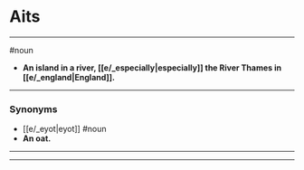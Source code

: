 # Aits
---
#noun
- **An island in a river, [[e/_especially|especially]] the River Thames in [[e/_england|England]].**
---
### Synonyms
- [[e/_eyot|eyot]]
#noun
- **An oat.**
---
---

